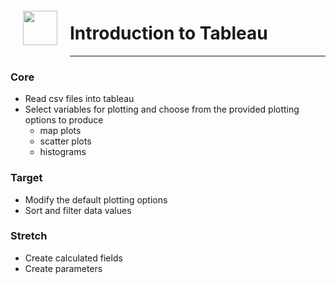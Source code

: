 <img src="http://imgur.com/1ZcRyrc.png" style="float: left; margin: 20px; height: 55px">

# Introduction to Tableau

---


### Core

- Read csv files into tableau
- Select variables for plotting and choose from the provided plotting options to produce    
    - map plots
    - scatter plots
    - histograms

### Target

- Modify the default plotting options
- Sort and filter data values

### Stretch

- Create calculated fields
- Create parameters
